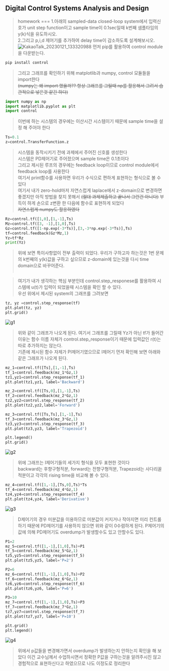 ## Digital Control Systems Analysis and Design
>homework
===
1.아래의 sampled-data closed-loop system에서 입력신호가 unit step function이고 sample time이 0.1sec일때 k번째 샘플타임의 y(k)식을 유도하시오.  
2.그리고 p,i,d 제어기를 추가하여 delay time이 감소하도록 설계해보시오. 
![KakaoTalk_20230121_133320988](https://user-images.githubusercontent.com/98220775/213848288-57d5bfb7-57c5-44e7-80de-4aae6d818736.jpg)
먼저 pip를 활용하여 control module을 다운받는다.


```python
pip install control
```

>그리고 그래프를 확인하기 위해 matplotlib과 numpy, control 모듈들을 import한다  
> ~~(numpy는 왜 import 했을까?? 항상 그래프를 그릴때 np를 활용해서 그려서 습관적으로 넣은것 같긴 하다)~~  


```python
import numpy as np
import matplotlib.pyplot as plt
import control
```

>이번에 하는 시스템의 경우에는 이산시간 시스템이기 때문에 sample time을 설정 해 주어야 한다


```python
Ts=0.1
z=control.TransferFunction.z
```

>시스템을 동작시키기 전에 과제에서 주어진 신호를 생성한다  
시스템은 PD제어기로 주어졌으며 sample time은 0.1초이다  
그리고 제시된 루프의 경우에는 feedback loop이므로 control module에서 feedback loop를 사용한다  
여기서 print함수를 사용하면 우리가 수식으로 편하게 표현하는 형식으로 볼 수 있다  
여기서 내가 zero-hold마저 자연스럽게 laplace에서 z-domain으로 변경하면 좋겠지만 아직 방법을 찾지 못해서 ~~(절대 과제제출하고 끝나서 그런건 아니다)~~ 부득이 하게 손으로 z변환 한 다음에 함수로 표현하게 되었다  
~~자연스럽게 numpy도 활용하였다~~


```python
Rz=control.tf([1,0],[1,-1],Ts)
Mz=control.tf([3, -1],[1,0],Ts)
Gz=control.tf([1-np.exp(-3*Ts)],[3,-3*np.exp(-3*Ts)],Ts)
tf=control.feedback(Gz*Mz,1)
Yz=tf*Rz
print(Yz)
```

>위에 보면 특이사항없이 전부 출력이 되었다. 우리가 구하고자 하는것은 1번 문제의 k번째의 y(k)값을 구하고 싶으므로 z-domain에 있는것을 다시 time domain으로 바꾸어준다.
>~~~하지만 패키지 내에서 찾지 못해서 실패~~~


>여기가 내가 생각하는 핵심 부분인데 control.step_responese를 활용하여 시스템에 u(t)가 입력이 되었을때 시스템을 확인 할 수 있다.  
우선 위에서 제시된 system의 그래프를 그려보면

```python
tz, yz =control.step_response(tf)
plt.plot(tz, yz)
plt.grid()
```
![g1](https://user-images.githubusercontent.com/98220775/213848551-2b5c6228-2cee-407d-8439-c1892c7c949a.png)

>위와 같이 그래프가 나오게 된다. 여기서 그래프를 그릴때 Yz가 아닌 tf가 들어간 이유는 함수 이름 자체가 control.step_response이기 때문에 입력값인 r(t)는 따로 추가하지는 않는다.  
기존에 제시된 함수 자제가 PI제어기였으므로 I제어기 먼저 확인해 보면 아래와 같은 그래프가 나오게 된다.

```python
mz_1=control.tf([Ts],[1,-1],Ts)
tf_1=control.feedback(mz_1*Gz,1)
tz1,yz1=control.step_response(tf_1)
plt.plot(tz1,yz1, label='Backward')

mz_2=control.tf([Ts,0],[1,-1],Ts)
tf_2=control.feedback(mz_2*Gz,1)
tz2,yz2=control.step_response(tf_2)
plt.plot(tz2,yz2,label='Forward')

mz_3=control.tf([Ts,Ts],[1,-1],Ts)
tf_3=control.feedback(mz_3*Gz,1)
tz3,yz3=control.step_response(tf_3)
plt.plot(tz3,yz3, label='Trapezoid')

plt.legend()
plt.grid()
```
![g2](https://user-images.githubusercontent.com/98220775/213848579-0f97bfdd-9114-4258-8f1a-6175774e1ebe.png)

>위에 그래프는 I제어기들의 세가지 형식을 모두 표현한 것이다   
backward는 후향구형적분, forward는 전향구형적분, Trapezoid는 사다리꼴적분이고 각각의 rising time을 비교해 볼 수 있다.

```python
mz_4=control.tf([1,-1],[Ts,0],Ts)*Ts
tf_4=control.feedback(mz_4*Gz,1)
tz4,yz4=control.step_response(tf_4)
plt.plot(tz4,yz4, label='Derivative')
```
![g3](https://user-images.githubusercontent.com/98220775/213848592-91f57cf7-94ea-4fec-8db3-1cbe6b74fff3.png)

>D제어기의 경우 미분값을 이용하므로 미분값이 커지거나 작아지면 미리 컨트롤 하기 때문에 PD제어기를 사용하지 않으면 위와 같이 0수렴하게 된다. P제어기의 값에 의해 PD제어기도 overdump가 발생할수도 있고 안할수도 있다.


```python
P1=2
mz_5=control.tf([1,-1],[1,0],Ts)+P1
tf_5=control.feedback(mz_5*Gz,1)
tz5,yz5=control.step_response(tf_5)
plt.plot(tz5,yz5, label='P=2')

P2=6
mz_6=control.tf([1,-1],[1,0],Ts)+P2
tf_6=control.feedback(mz_6*Gz,1)
tz6,yz6=control.step_response(tf_6)
plt.plot(tz6,yz6, label='P=6')

P3=10
mz_7=control.tf([1,-1],[1,0],Ts)+P3
tf_7=control.feedback(mz_7*Gz,1)
tz7,yz7=control.step_response(tf_7)
plt.plot(tz7,yz7, label='P=10')

plt.grid()
plt.legend()
```
![g4](https://user-images.githubusercontent.com/98220775/213848616-6b5d1d30-dff5-4d21-9231-30658b252eae.png)


>위에서 p값들을 변경해가면서 overdump가 발생하는지 안하는지 확인을 해 보았다 이건 교수님께서 수업하시면서 정확한 P값을 구하는것을 알려주시진 않고 경험적으로 표현하신다고 하였으므로 나도 이정도로 정리한다
